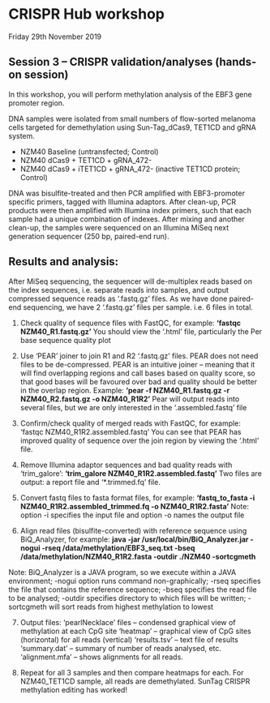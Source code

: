 # CRISPR Hub workshop 
Friday 29th November 2019

## Session 3 – CRISPR validation/analyses (hands-on session)

In this workshop, you will perform methylation analysis of the EBF3 gene promoter region.

DNA samples were isolated from small numbers of flow-sorted melanoma cells targeted for demethylation using Sun-Tag_dCas9, TET1CD and gRNA system. 

  * NZM40 Baseline (untransfected; Control)
  * NZM40 dCas9 + TET1CD + gRNA_472-
  * NZM40 dCas9 + iTET1CD + gRNA_472- (inactive TET1CD protein; Control)

DNA was bisulfite-treated and then PCR amplified with EBF3-promoter specific primers, tagged with Illumina adaptors. After clean-up, PCR products were then amplified with Illumina index primers, such that each sample had a unique combination of indexes. After mixing and another clean-up, the samples were sequenced on an Illumina MiSeq next generation sequencer (250 bp, paired-end run).

## Results and analysis:

After MiSeq sequencing, the sequencer will de-multiplex reads based on the index sequences, i.e. separate reads into samples, and output compressed sequence reads as ‘.fastq.gz’ files. As we have done paired-end sequencing, we have 2 ‘.fastq.gz’ files per sample. i.e. 6 files in total. 

  1. Check quality of sequence files with FastQC, for example:
__‘fastqc NZM40_R1.fastq.gz’__
You should view the ‘.html’ file, particularly the Per base sequence quality plot

  2. Use ‘PEAR’ joiner to join R1 and R2 ‘.fastq.gz’ files.
PEAR does not need files to be de-compressed. PEAR is an intuitive joiner – meaning that it will find overlapping regions and call bases based on quality score, so that good bases will be favoured over bad and quality should be better in the overlap region. Example:
__‘pear -f  NZM40_R1.fastq.gz -r NZM40_R2.fastq.gz -o NZM40_R1R2’__
Pear will output reads into several files, but we are only interested in the ‘.assembled.fastq’ file

  3. Confirm/check quality of merged reads with FastQC, for example:
‘fastqc NZM40_R1R2.assembled.fastq’
You can see that PEAR has improved quality of sequence over the join region by viewing the ‘.html’ file.

  4. Remove Illumina adaptor sequences and bad quality reads with ‘trim_galore’:
__‘trim_galore NZM40_R1R2.assembled.fastq’__
Two files are output: a report file and ‘*.trimmed.fq’ file.

  5. Convert fastq files to fasta format files, for example:
__‘fastq_to_fasta -i NZM40_R1R2.assembled_trimmed.fq -o NZM40_R1R2.fasta’__
Note:  option -i specifies the input file and option -o names the output file

  6. Align read files (bisulfite-converted) with reference sequence using BiQ_Analyzer, for example:
__java -jar /usr/local/bin/BiQ_Analyzer.jar -nogui -rseq /data/methylation/EBF3_seq.txt -bseq /data/methylation/NZM40_R1R2.fasta -outdir ./NZM40 -sortcgmeth__

Note: BiQ_Analyzer is a JAVA program, so we execute within a JAVA environment; -nogui option runs command non-graphically; -rseq specifies the file that contains the reference sequence; -bseq specifies the read file to be analysed; -outdir specifies directory to which files will be written; -sortcgmeth will sort reads from highest methylation to lowest

  7. Output files:
‘pearlNecklace’ files – condensed graphical view of methylation at each CpG site
‘heatmap’ – graphical view of CpG sites (horizontal) for all reads (vertical)
‘results.tsv’ – text file of results
‘summary.dat’ – summary of number of reads analysed, etc.
‘alignment.mfa’ – shows alignments for all reads.

  8. Repeat for all 3 samples and then compare heatmaps for each. For NZM40_TET1CD sample, all reads are demethylated. SunTag CRISPR methylation editing has worked!



